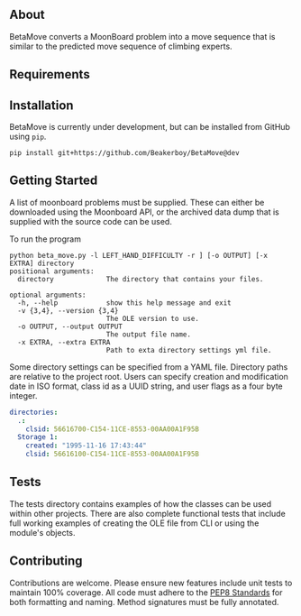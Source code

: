 ## About
BetaMove converts a MoonBoard problem into a move sequence that is similar to the predicted move sequence of climbing experts.

## Requirements

## Installation
BetaMove is currently under development, but can be installed from GitHub using `pip`.
```
pip install git+https://github.com/Beakerboy/BetaMove@dev
```

## Getting Started
A list of moonboard problems must be supplied. These can either be downloaded using the Moonboard API, or the archived data dump that is supplied with the source code can be used.

To run the program
```
python beta_move.py -l LEFT_HAND_DIFFICULTY -r ] [-o OUTPUT] [-x EXTRA] directory
positional arguments:
  directory             The directory that contains your files.

optional arguments:
  -h, --help            show this help message and exit
  -v {3,4}, --version {3,4}
                        The OLE version to use.
  -o OUTPUT, --output OUTPUT
                        The output file name.
  -x EXTRA, --extra EXTRA
                        Path to exta directory settings yml file.
```

Some directory settings can be specified from a YAML file. Directory paths are relative to the project root. Users can specify creation and modification date in ISO format, class id as a UUID string, and user flags as a four byte integer.
```yaml
directories:
  .:
    clsid: 56616700-C154-11CE-8553-00AA00A1F95B
  Storage 1:
    created: "1995-11-16 17:43:44"
    clsid: 56616100-C154-11CE-8553-00AA00A1F95B
```

## Tests
The tests directory contains examples of how the classes can be used within other projects. There are also complete functional tests that include full working examples of creating the OLE file from CLI or using the module's objects.

## Contributing
Contributions are welcome. Please ensure new features include unit tests to maintain 100% coverage. All code must adhere to the [PEP8 Standards](https://peps.python.org/pep-0008/) for both formatting and naming. Method signatures must be fully annotated.


